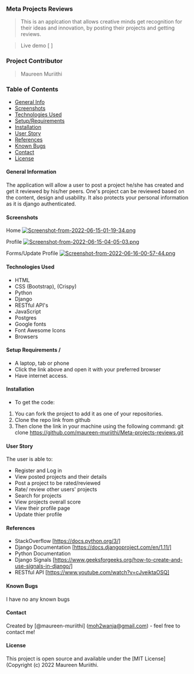 ### Meta Projects Reviews

> This is an applcation that allows creative minds get recognition for their ideas and innovation, by posting their projects and getting reviews.

> Live demo [ ]

### Project Contributor

> Maureen Muriithi

### Table of Contents

- [General Info](#general-information)
- [Screenshots](#screenshots)
- [Technologies Used](#technologies-used)
- [Setup/Requirements](#setup/requirements)
- [Installation](#installation)
- [User Story](#user-story)
- [References](#references)
- [Known Bugs](#known-bugs)
- [Contact](#contact)
- [License](#license)

#### General Information
The application will allow a user to post a project he/she has created and get it reviewed by his/her peers. One's project can be reviewed based on the content, design and usability. It also protects your personal information as it is django authenticated.

#### Screenshots
Home
[![Screenshot-from-2022-06-15-01-19-34.png](https://i.postimg.cc/tCf1bnf7/Screenshot-from-2022-06-15-01-19-34.png)](https://postimg.cc/WhGp6zsP)

Profile
[![Screenshot-from-2022-06-15-04-05-03.png](https://i.postimg.cc/y8kFXHq3/Screenshot-from-2022-06-15-04-05-03.png)](https://postimg.cc/5XWYbD2f)

Forms/Update Profile
[![Screenshot-from-2022-06-16-00-57-44.png](https://i.postimg.cc/L4DCx2Wx/Screenshot-from-2022-06-16-00-57-44.png)](https://postimg.cc/t71NTQp6)


#### Technologies Used

- HTML
- CSS (Bootstrap), (Crispy)
- Python
- Django
- RESTful API's
- JavaScript
- Postgres
- Google fonts
- Font Awesome Icons
- Browsers

#### Setup Requirements / 
- A laptop, tab or phone
- Click the link above and open it with your preferred browser
- Have internet access.

#### Installation
- To get the code:
1. You can fork the project to add it as one of your repositories.
2. Clone the repo link from github
3. Then clone the link in your machine using the following command:
git clone https://github.com/maureen-muriithi/Meta-projects-reviews.git

#### User Story
The user is able to:
- Register and Log in
- View posted projects and their details
- Post a project to be rated/reviewed
- Rate/ review other users' projects
- Search for projects 
- View projects overall score
- View their profile page
- Update thier profile

#### References
- StackOverflow [https://docs.python.org/3/]
- Django Documentation [https://docs.djangoproject.com/en/1.11/]
- Python Documentation
- Django Signals [https://www.geeksforgeeks.org/how-to-create-and-use-signals-in-django/]
- RESTful API [https://www.youtube.com/watch?v=cJveiktaOSQ]

#### Known Bugs

I have no any known bugs

#### Contact

Created by [@maureen-muriithi] (moh2wanja@gmail.com) - feel free to contact me!

#### License

This project is open source and available under the [MIT License] (Copyright (c) 2022 Maureen Muriithi.

